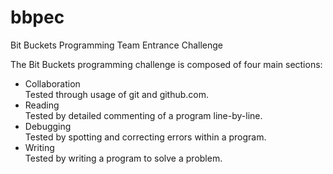 bbpec
=====

Bit Buckets Programming Team Entrance Challenge

The Bit Buckets programming challenge is composed of four main sections:
<ul>
<li>Collaboration<br/>
Tested through usage of git and github.com.</li>
<li>Reading<br/>
Tested by detailed commenting of a program line-by-line.</li>
<li>Debugging<br/>
Tested by spotting and correcting errors within a program.</li>
<li>Writing<br/>
Tested by writing a program to solve a problem.</li>
</ul>



